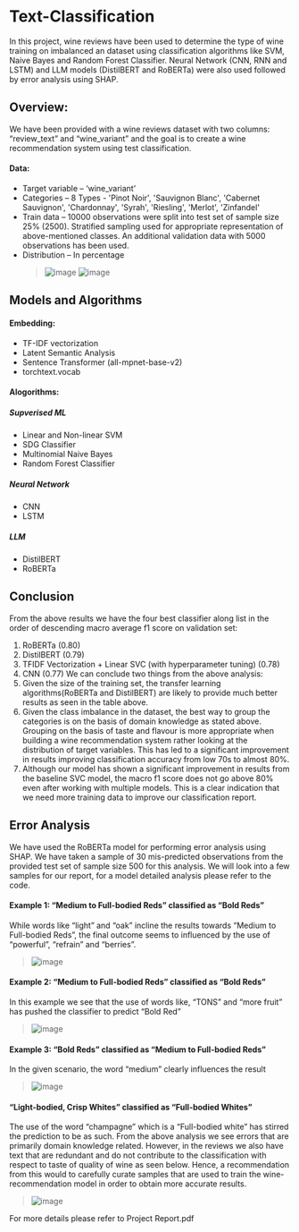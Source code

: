 # Text-Classification
In this project, wine reviews have been used to determine the type of wine training on imbalanced an dataset using classification algorithms like SVM, Naive Bayes and Random Forest Classifier. Neural Network (CNN, RNN and LSTM) and LLM models (DistilBERT and RoBERTa) were also used followed by error analysis using SHAP.

## Overview:
We have been provided with a wine reviews dataset with two columns: “review_text” and “wine_variant” and the goal is to create a wine recommendation system using test classification.
#### Data:
* Target variable – ‘wine_variant’
* Categories – 8 Types - 'Pinot Noir', 'Sauvignon Blanc', 'Cabernet Sauvignon', 'Chardonnay', 'Syrah', 'Riesling', 'Merlot', 'Zinfandel'
* Train data – 10000 observations were split into test set of sample size 25% (2500). Stratified sampling used for appropriate representation of above-mentioned classes. An additional 
  validation data with 5000 observations has been used.
* Distribution – In percentage
  >![image](https://github.com/user-attachments/assets/772877d8-cd17-4014-bb28-6bb1cc005dc6)
  >![image](https://github.com/user-attachments/assets/a328d8b2-2e42-419c-ac37-dd28bdcc8df2)
## Models and Algorithms
#### Embedding:
* TF-IDF vectorization
* Latent Semantic Analysis
* Sentence Transformer (all-mpnet-base-v2)
* torchtext.vocab
  <br>
#### Alogorithms:
##### Supverised ML
* Linear and Non-linear SVM
* SDG Classifier
* Multinomial Naive Bayes
* Random Forest Classifier
##### Neural Network
* CNN
* LSTM
##### LLM
* DistilBERT
* RoBERTa
## Conclusion
From the above results we have the four best classifier along list in the order of descending macro average f1 score on validation set:
1. RoBERTa (0.80)
2. DistilBERT (0.79)
3. TFIDF Vectorization + Linear SVC (with hyperparameter tuning) (0.78)
4. CNN (0.77)
We can conclude two things from the above analysis:
1. Given the size of the training set, the transfer learning algorithms(RoBERTa and DistilBERT) are likely to provide much better results as seen in the table above.
2. Given the class imbalance in the dataset, the best way to group the categories is on the basis of domain knowledge as stated above. Grouping on the basis of taste and flavour is more appropriate when building a wine recommendation system rather looking at the distribution of target variables. This has led to a significant improvement in results improving classification accuracy from low 70s to almost 80%.
3. Although our model has shown a significant improvement in results from the baseline SVC model, the macro f1 score does not go above 80% even after working with
multiple models. This is a clear indication that we need more training data to improve our classification report.

## Error Analysis
We have used the RoBERTa model for performing error analysis using SHAP. We have taken a sample of 30 mis-predicted observations from the provided test set of sample size 500 for this analysis. We will look into a few samples for our report, for a model detailed analysis please refer to the code.

#### Example 1: “Medium to Full-bodied Reds” classified as “Bold Reds”
While words like “light” and “oak” incline the results towards “Medium to Full-bodied Reds”, the final outcome seems to influenced by the use of “powerful”, “refrain” and “berries”.
>![image](https://github.com/user-attachments/assets/b8ba2752-4fa3-44c0-81a7-29b55016251f)

#### Example 2: “Medium to Full-bodied Reds” classified as “Bold Reds”
In this example we see that the use of words like, “TONS” and “more fruit” has pushed the classifier to predict “Bold Red”
>![image](https://github.com/user-attachments/assets/8138acb9-f1f9-4dc7-84cf-d7222de99ad6)

#### Example 3: “Bold Reds” classified as “Medium to Full-bodied Reds”
In the given scenario, the word “medium” clearly influences the result
>![image](https://github.com/user-attachments/assets/97ab1b25-db08-4a8e-893a-216e29253f2e)

#### “Light-bodied, Crisp Whites” classified as “Full-bodied Whites”
The use of the word “champagne” which is a “Full-bodied white” has stirred the prediction to be as such.
From the above analysis we see errors that are primarily domain knowledge related. However, in the reviews we also have text that are redundant and do not contribute to the classification with respect to taste of quality of wine as seen below. Hence, a recommendation from this would to carefully curate samples that are used to train the wine-recommendation model in order to obtain more accurate results.
>![image](https://github.com/user-attachments/assets/b183f4f0-de95-4447-9d9d-a8186e30a5f9)

For more details please refer to Project Report.pdf


  

